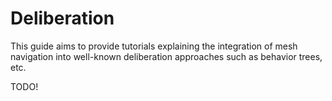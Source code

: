 # Deliberation


This guide aims to provide tutorials explaining the integration of mesh navigation into well-known deliberation approaches such as behavior trees, etc.




TODO!





